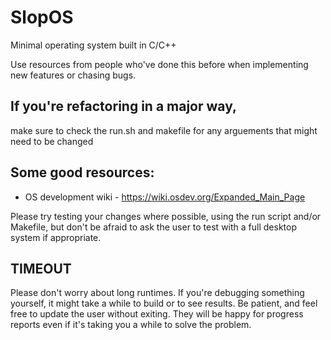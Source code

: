 # SlopOS
Minimal operating system built in C/C++

Use resources from people who've done this before when implementing new features or chasing bugs.

## If you're refactoring in a major way,
make sure to check the run.sh and makefile for any arguements that might need to be changed

## Some good resources:
* OS development wiki - https://wiki.osdev.org/Expanded_Main_Page

Please try testing your changes where possible, using the run script and/or Makefile, but don't be afraid to ask the user to test with a full desktop system if appropriate.

## TIMEOUT
Please don't worry about long runtimes. If you're debugging something yourself, it might take a while to build or to see results. Be patient, and feel free to update the user without exiting. They will be happy for progress reports even if it's taking you a while to solve the problem.
